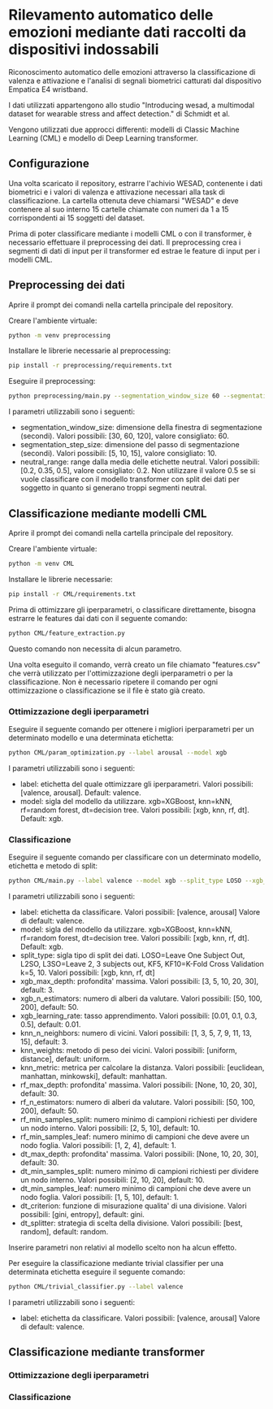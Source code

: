 # Rilevamento automatico delle emozioni mediante dati raccolti da dispositivi indossabili

Riconoscimento automatico delle emozioni attraverso la classificazione di valenza e attivazione e l'analisi di segnali biometrici catturati dal dispositivo Empatica E4 wristband. 

I dati utilizzati appartengono allo studio "Introducing wesad, a multimodal dataset for wearable stress and affect detection." di Schmidt et al. 

Vengono utilizzati due approcci differenti: modelli di Classic Machine Learning (CML) e modello di Deep Learning transformer.

## Configurazione

Una volta scaricato il repository, estrarre l'achivio WESAD, contenente i dati biometrici e i valori di valenza e attivazione necessari alla task di classificazione. La cartella ottenuta deve chiamarsi "WESAD" e deve contenere al suo interno 15 cartelle chiamate con numeri da 1 a 15 corrispondenti ai 15 soggetti del dataset.

Prima di poter classificare mediante i modelli CML o con il transformer, è necessario effettuare il preprocessing dei dati. Il preprocessing crea i segmenti di dati di input per il transformer ed estrae le feature di input per i modelli CML. 

## Preprocessing dei dati

Aprire il prompt dei comandi nella cartella principale del repository.

Creare l'ambiente virtuale:

```bash
python -m venv preprocessing
```

Installare le librerie necessarie al preprocessing:

```bash
pip install -r preprocessing/requirements.txt
```

Eseguire il preprocessing:

```bash
python preprocessing/main.py --segmentation_window_size 60 --segmentation_step_size 10 --neutral_range 0.2
```

I parametri utilizzabili sono i seguenti:

* segmentation_window_size: dimensione della finestra di segmentazione (secondi). Valori possibili: [30, 60, 120], valore consigliato: 60.
* segmentation_step_size: dimensione del passo di segmentazione (secondi). Valori possibili: [5, 10, 15], valore consigliato: 10.
* neutral_range: range dalla media delle etichette neutral. Valori possibili: [0.2, 0.35, 0.5], valore consigliato: 0.2. Non utilizzare il valore 0.5 se si vuole classificare con il modello transformer con split dei dati per soggetto in quanto si generano troppi segmenti neutral.

## Classificazione mediante modelli CML

Aprire il prompt dei comandi nella cartella principale del repository.

Creare l'ambiente virtuale:

```bash
python -m venv CML
```

Installare le librerie necessarie:

```bash
pip install -r CML/requirements.txt
```

Prima di ottimizzare gli iperparametri, o classificare direttamente, bisogna estrarre le features dai dati con il seguente comando:

```bash
python CML/feature_extraction.py
```

Questo comando non necessita di alcun parametro.

Una volta eseguito il comando, verrà creato un file chiamato "features.csv" che verrà utilizzato per l'ottimizzazione degli iperparametri o per la classificazione. Non è necessario ripetere il comando per ogni ottimizzazione o classificazione se il file è stato già creato.

### Ottimizzazione degli iperparametri

Eseguire il seguente comando per ottenere i migliori iperparametri per un determinato modello e una determinata etichetta:

```bash
python CML/param_optimization.py --label arousal --model xgb
```

I parametri utilizzabili sono i seguenti:
* label: etichetta del quale ottimizzare gli iperparametri. Valori possibili: [valence, arousal]. Default: valence. 
* model: sigla del modello da utilizzare. xgb=XGBoost, knn=kNN, rf=random forest, dt=decision tree. Valori possibili: [xgb, knn, rf, dt]. Default: xgb. 

### Classificazione

Eseguire il seguente comando per classificare con un determinato modello, etichetta e metodo di split:

```bash
python CML/main.py --label valence --model xgb --split_type LOSO --xgb_max_depth 3 --xgb_n_estimators 50 --xgb_learning_rate 0.01
```

I parametri utilizzabili sono i seguenti:
* label: etichetta da classificare. Valori possibili: [valence, arousal] Valore di default: valence. 
* model: sigla del modello da utilizzare. xgb=XGBoost, knn=kNN, rf=random forest, dt=decision tree. Valori possibili: [xgb, knn, rf, dt]. Default: xgb.
* split_type: sigla tipo di split dei dati. LOSO=Leave One Subject Out, L2SO, L3SO=Leave 2, 3 subjects out, KF5, KF10=K-Fold Cross Validation k=5, 10. Valori possibili: [xgb, knn, rf, dt]
* xgb_max_depth: profondita' massima. Valori possibili: [3, 5, 10, 20, 30], default: 3.
* xgb_n_estimators: numero di alberi da valutare. Valori possibili: [50, 100, 200], default: 50.
* xgb_learning_rate: tasso apprendimento. Valori possibili: [0.01, 0.1, 0.3, 0.5], default: 0.01.
* knn_n_neighbors: numero di vicini. Valori possibili: [1, 3, 5, 7, 9, 11, 13, 15], default: 3.
* knn_weights: metodo di peso dei vicini. Valori possibili: [uniform, distance], default: uniform.
* knn_metric: metrica per calcolare la distanza. Valori possibili: [euclidean, manhattan, minkowski], default: manhattan.
* rf_max_depth: profondita' massima. Valori possibili: [None, 10, 20, 30], default: 30.
* rf_n_estimators: numero di alberi da valutare. Valori possibili: [50, 100, 200], default: 50.
* rf_min_samples_split: numero minimo di campioni richiesti per dividere un nodo interno. Valori possibili: [2, 5, 10], default: 10.
* rf_min_samples_leaf: numero minimo di campioni che deve avere un nodo foglia. Valori possibili: [1, 2, 4], default: 1.
* dt_max_depth: profondita' massima. Valori possibili: [None, 10, 20, 30], default: 30.
* dt_min_samples_split: numero minimo di campioni richiesti per dividere un nodo interno. Valori possibili: [2, 10, 20], default: 10.
* dt_min_samples_leaf: numero minimo di campioni che deve avere un nodo foglia. Valori possibili: [1, 5, 10], default: 1.
* dt_criterion: funzione di misurazione qualita' di una divisione. Valori possibili: [gini, entropy], default: gini.
* dt_splitter: strategia di scelta della divisione. Valori possibili: [best, random], default: random.

Inserire parametri non relativi al modello scelto non ha alcun effetto.

Per eseguire la classificazione mediante trivial classifier per una determinata etichetta eseguire il seguente comando:

```bash
python CML/trivial_classifier.py --label valence
```

I parametri utilizzabili sono i seguenti:
* label: etichetta da classificare. Valori possibili: [valence, arousal] Valore di default: valence. 

## Classificazione mediante transformer

### Ottimizzazione degli iperparametri

### Classificazione